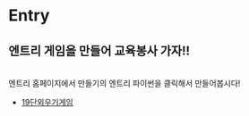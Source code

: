 # Entry
## 엔트리 게임을 만들어 교육봉사 가자!!
 
 <br>
 엔트리 홈페이지에서 만들기의 엔트리 파이썬을 클릭해서 만들어봅시다!
 <br>
 
 + [19단외우기게임](./Readme/ENT1.md)
 